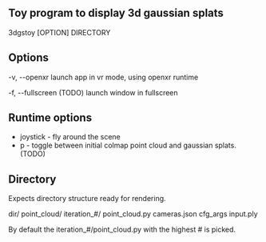 Toy program to display 3d gaussian splats
----------------------------------------------

3dgstoy [OPTION] DIRECTORY

Options
-------------
-v, --openxr
    launch app in vr mode, using openxr runtime

-f, --fullscreen (TODO)
    launch window in fullscreen

Runtime options
-------------
* joystick - fly around the scene
* p - toggle between initial colmap point cloud and gaussian splats. (TODO)

Directory
-------------
Expects directory structure ready for rendering.

dir/
    point_cloud/
	    iteration_#/
			point_cloud.py
	cameras.json
	cfg_args
	input.ply

By default the iteration_#/point_cloud.py with the highest # is picked.